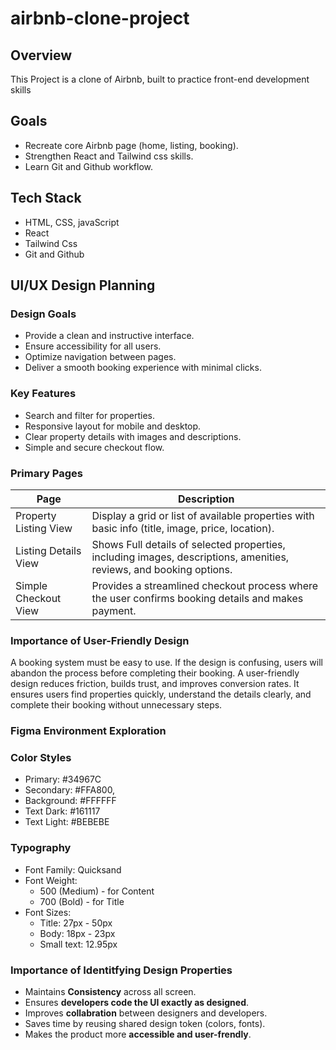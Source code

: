 # airbnb-clone-project

## Overview
This Project is a clone of Airbnb, built to practice front-end development skills

## Goals
- Recreate core Airbnb page (home, listing, booking).
- Strengthen React and Tailwind css skills.
- Learn Git and Github workflow.

## Tech Stack
- HTML, CSS, javaScript
- React
- Tailwind Css
- Git and Github

## UI/UX Design Planning

### Design Goals
- Provide a clean and instructive interface.
- Ensure accessibility for all users.
- Optimize navigation between pages.
- Deliver a smooth booking experience with minimal clicks.

###  Key Features
- Search and filter for properties.
- Responsive layout for mobile and desktop.
- Clear property details with images and descriptions.
- Simple and secure checkout flow.

### Primary Pages
| Page | Description |
|------|-------------|
| Property Listing View | Display a grid or list of available properties with basic info (title, image, price, location). |
| Listing Details View | Shows Full details of selected properties, including images, descriptions, amenities, reviews, and booking options. |
| Simple Checkout View | Provides a streamlined checkout process where the user confirms booking details and makes payment. |

### Importance of User-Friendly Design
A booking system must be easy to use. If the design is confusing, users will abandon the process before completing their booking. A user-friendly design reduces friction, builds trust, and improves conversion rates. It ensures users find properties quickly, understand the details clearly, and complete their booking without unnecessary steps.

### Figma Environment Exploration

### Color Styles
- Primary: #34967C
- Secondary: #FFA800, 
- Background: #FFFFFF
- Text Dark: #161117
- Text Light: #BEBEBE

### Typography 
- Font Family: Quicksand
- Font Weight: 
  - 500 (Medium) - for Content 
  - 700 (Bold) - for Title
- Font Sizes: 
  - Title: 27px - 50px
  - Body: 18px - 23px
  - Small text: 12.95px 

### Importance of Identitfying Design Properties
- Maintains **Consistency** across all screen.
- Ensures **developers code the UI exactly as designed**.
- Improves **collabration** between designers and developers.
- Saves time by reusing shared design token (colors, fonts). 
- Makes the product more **accessible and user-frendly**. 
